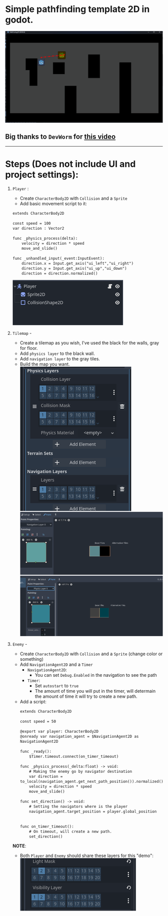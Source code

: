 # Simple pathfinding template 2D in godot.

![image](./readme_content/Animation.gif)

## Big thanks to `DevWorm` for [this video](https://www.youtube.com/watch?v=Lt9YdQ6Ztm4&ab_channel=DevWorm)

---

# Steps (Does not include UI and project settings):
1. `Player` :  
    - Create `CharacterBody2D` with `Collision` and a `Sprite`
    - Add basic movement script to it:
    
    ```
    extends CharacterBody2D

    const speed = 100
    var direction : Vector2

    func _physics_process(delta):
        velocity = direction * speed
        move_and_slide()

    func _unhandled_input(_event:InputEvent):
        direction.x = Input.get_axis("ui_left","ui_right")
        direction.y = Input.get_axis("ui_up","ui_down")
        direction = direction.normalized()
    ```
    ![image](./readme_content/player.png)

2. `Tilemap` - 
    - Create a tilemap as you wish, I've used the black for the walls, gray for floor.
    - Add `physics layer` to the black wall.
    - Add `navigation layer` to the gray tiles.
    - Build the map you want.
    ![image](./readme_content/tiles1.png)
    ![image](./readme_content/tiles2.png)
    ![image](./readme_content/tiles3.png)


3. `Enemy` - 
    - Create `CharacterBody2D` with `Collision` and a `Sprite` (change color or something)
    - Add `NavigationAgent2D` and a `Timer`
        - `NavigationAgent2D`:  
            - You can set `Debug.Enabled` in the navigation to see the path
        - `Timer`:
            - Set `autostart` to `true`
            - The amount of time you will put in the timer, will determain the amount of time it will try to create a new path.
    - Add a script:
        ```
        extends CharacterBody2D

        const speed = 50

        @export var player: CharacterBody2D
        @onready var navigation_agent = $NavigationAgent2D as NavigationAgent2D

        func _ready():
            $Timer.timeout.connect(on_timer_timeout)

        func _physics_process(_delta:float) -> void:
            # Making the enemy go by navigator destination
            var direction = to_local(navigation_agent.get_next_path_position()).normalized()
            velocity = direction * speed
            move_and_slide()

        func set_direction() -> void:
            # Setting the navigators where is the player
            navigation_agent.target_position = player.global_position
            
            
        func on_timer_timeout():
            # On timeout, will create a new path.
            set_direction()
        ```
    **NOTE**:
    - Both `Player` and `Enemy` should share these layers for this "demo":  
    ![image](./readme_content/interaction_layers.png)
